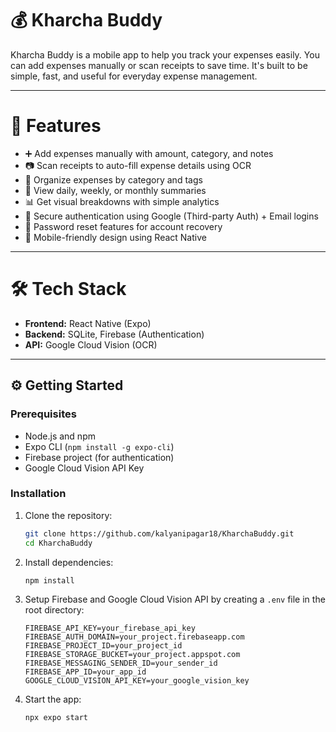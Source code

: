 # 💰 Kharcha Buddy

Kharcha Buddy is a mobile app to help you track your expenses easily. You can add expenses manually or scan receipts to save time. It's built to be simple, fast, and useful for everyday expense management.

---

# 🔧 Features

- ➕ Add expenses manually with amount, category, and notes  
- 📷 Scan receipts to auto-fill expense details using OCR  
- 📂 Organize expenses by category and tags  
- 📅 View daily, weekly, or monthly summaries  
- 📊 Get visual breakdowns with simple analytics  
- 🔐 Secure authentication using Google (Third-party Auth) + Email logins  
- 🔁 Password reset features for account recovery  
- 📱 Mobile-friendly design using React Native

---

# 🛠 Tech Stack

- **Frontend:** React Native (Expo)  
- **Backend:** SQLite, Firebase (Authentication)  
- **API:** Google Cloud Vision (OCR)  

---

## ⚙️ Getting Started

### Prerequisites

- Node.js and npm  
- Expo CLI (`npm install -g expo-cli`)  
- Firebase project (for authentication)  
- Google Cloud Vision API Key

### Installation

1. Clone the repository:
   ```bash
   git clone https://github.com/kalyanipagar18/KharchaBuddy.git
   cd KharchaBuddy
   ```

2. Install dependencies:
   ```bash
   npm install
   ```

3. Setup Firebase and Google Cloud Vision API by creating a `.env` file in the root directory:
   ```env
   FIREBASE_API_KEY=your_firebase_api_key
   FIREBASE_AUTH_DOMAIN=your_project.firebaseapp.com
   FIREBASE_PROJECT_ID=your_project_id
   FIREBASE_STORAGE_BUCKET=your_project.appspot.com
   FIREBASE_MESSAGING_SENDER_ID=your_sender_id
   FIREBASE_APP_ID=your_app_id
   GOOGLE_CLOUD_VISION_API_KEY=your_google_vision_key
   ```

4. Start the app:
   ```bash
   npx expo start
   ```

